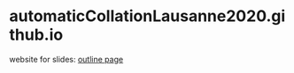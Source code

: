 # automaticCollationLausanne2020.github.io
website for slides: [outline page](https://automaticcollationlausanne2020.github.io/)


